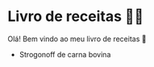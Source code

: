# Livro de receitas :man_cook:

Olá! Bem vindo ao meu livro de receitas :wave:

- Strogonoff de carna bovina